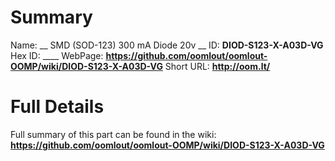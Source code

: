 
Summary
=================

Name: __ SMD (SOD-123) 300 mA Diode 20v __
ID: __DIOD-S123-X-A03D-VG__
Hex ID: ____
WebPage: __https://github.com/oomlout/oomlout-OOMP/wiki/DIOD-S123-X-A03D-VG__
Short URL: __http://oom.lt/__

Full Details
==========================
Full summary of this part can be found in the wiki:   
__https://github.com/oomlout/oomlout-OOMP/wiki/DIOD-S123-X-A03D-VG__   

